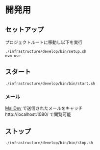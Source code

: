 # 開発用

## セットアップ

プロジェクトルートに移動し以下を実行

```shell
./infrastructure/develop/bin/setup.sh
nvm use
```

## スタート

```shell
./infrastructure/develop/bin/bin/start.sh
```

### メール

[MailDev](https://github.com/maildev/maildev) で送信されたメールをキャッチ  
http://localhost:1080/
で閲覧可能

## ストップ

```shell
./infrastructure/develop/bin/bin/stop.sh
```
